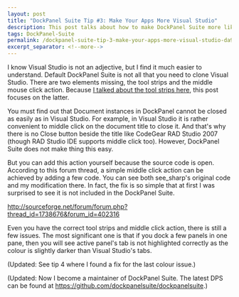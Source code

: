 ```yaml
---
layout: post
title: "DockPanel Suite Tip #3: Make Your Apps More Visual Studio"
description: This post talks about how to make DockPanel Suite more like Visual Studio.
tags: DockPanel-Suite
permalink: /dockpanel-suite-tip-3-make-your-apps-more-visual-studio-da921c4f92cb
excerpt_separator: <!--more-->
---
```

I know Visual Studio is not an adjective, but I find it much easier to understand. Default DockPanel Suite is not all that you need to clone Visual Studio. There are two elements missing, the tool strips and the middle mouse click action. Because [I talked about the tool strips here](/tool-strips-vs-fluent-ribbon-ui-fac98821c7bd), this post focuses on the latter.

You must find out that Document instances in DockPanel cannot be closed as easily as in Visual Studio. For example, in Visual Studio it is rather convenient to middle click on the document title to close it. And that's why there is no Close button beside the title like CodeGear RAD Studio 2007 (though RAD Studio IDE supports middle click too). However, DockPanel Suite does not make thing this easy.

But you can add this action yourself because the source code is open. According to this forum thread, a simple middle click action can be achieved by adding a few code. You can see both see_sharp's original code and my modification there. In fact, the fix is so simple that at first I was surprised to see it is not included in the DockPanel Suite.

http://sourceforge.net/forum/forum.php?thread_id=1738676&forum_id=402316

Even you have the correct tool strips and middle click action, there is still a few issues. The most significant one is that if you dock a few panels in one pane, then you will see active panel's tab is not highlighted correctly as the colour is slightly darker than Visual Studio's tabs.

(Updated: See tip 4 where I found a fix for the last colour issue.)

(Updated: Now I become a maintainer of DockPanel Suite. The latest DPS can be found at https://github.com/dockpanelsuite/dockpanelsuite.)
<!--more-->